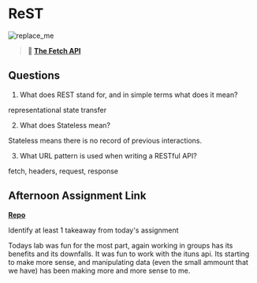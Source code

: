 # ReST

![replace_me](https://codeworks.blob.core.windows.net/public/assets/img/illustrations/placeholder.svg)

> **📖 [The Fetch API](https://codeworksacademy.com/fs-student-guide/resources/wk4/04-Fetch)**

## Questions

1. What does REST stand for, and in simple terms what does it mean?

representational state transfer

2. What does Stateless mean?

Stateless means there is no record of previous interactions.

3. What URL pattern is used when writing a RESTful API?

fetch, headers, request, response

## Afternoon Assignment Link

**[Repo](https://github.com/hannahprather/Music-is-fun)**

Identify at least 1 takeaway from today's assignment

Todays lab was fun for the most part, again working in groups has its benefits and its downfalls.
It was fun to work with the ituns api. Its starting to make more sense, and manipulating data (even the small ammount that we have)
has been making more and more sense to me. 
